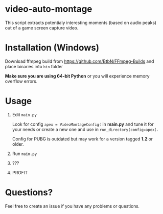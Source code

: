 # video-auto-montage
This script extracts potentialy interesting moments (based on audio peaks) out of a game screen capture video.

# Installation (Windows)

Download ffmpeg build from https://github.com/BtbN/FFmpeg-Builds and place binaries into `bin` folder

**Make sure you are using 64-bit Python** or you will experience memory overflow errors.

# Usage

1) Edit `main.py`

    Look for config `apex = VideoMontageConfig(` in **main.py** and tune it for your needs or create a new one and use in `run_directory(config=apex)`.
    
    Config for PUBG is outdated but may work for a version tagged **1.2** or older.
    

2) Run `main.py`
3) ???
4) PROFIT

# Questions?

Feel free to create an issue if you have any problems or questions.
